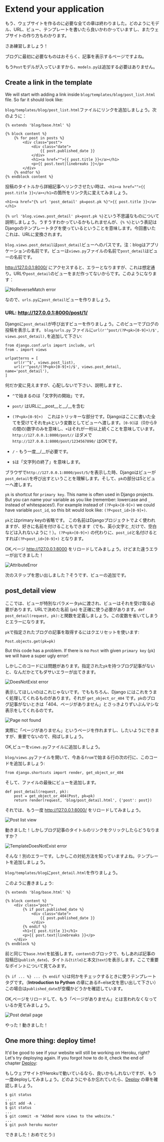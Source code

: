  # Extend your application

もう、ウェブサイトを作るのに必要な全ての章は終わりました。どのようにモデル、URL、ビュー、テンプレートを書いたら良いかわかっていますし、またウェブサイトの作り方もわかります。

さあ練習しましょう！

ブログに最初に必要なものはおそらく、記事を表示するページですよね。

もう`Post`モデルが入っていますから、`models.py`は追加する必要はありません。

## Create a link in the template

We will start with adding a link inside `blog/templates/blog/post_list.html` file. So far it should look like:

`blog/templates/blog/post_list.html`ファイルにリンクを追加しましょう。次のように：

    {% extends 'blog/base.html' %}

    {% block content %}
        {% for post in posts %}
            <div class="post">
                <div class="date">
                    {{ post.published_date }}
                </div>
                <h1><a href="">{{ post.title }}</a></h1>
                <p>{{ post.text|linebreaks }}</p>
            </div>
        {% endfor %}
    {% endblock content %}

投稿のタイトルから詳細記事へリンクさせたい時は、`<h1><a href="">{{ post.title }}</a></h1>`の箇所をリンク先に変えてみましょう。

    <h1><a href="{% url 'post_detail' pk=post.pk %}">{{ post.title }}</a></h1>

`{% url 'blog.views.post_detail' pk=post.pk %}`という不思議なものについて説明しましょう。うすうすわかっているかもしれませんが、`{% %}`という表記はDjangoのテンプレートタグを使っているということを意味します。今回書いたこれは、URLに変換されます。

`blog.views.post_detail`は`post_detail`ビューへのパスです。注：blogはアプリケーションの名前です。ビューは`views.py`ファイルの名前で`post_detail`はビューの名前です。

http://127.0.0.1:8000/ にアクセスすると、エラーとなりますが、これは想定通り。URLや`post_detail`のビューをまだ作ってないからです。このようになります：

![NoReverseMatch error](images/no_reverse_match2.png)

なので、`urls.py`に`post_detail`ビューを作りましょう。

### URL: http://127.0.0.1:8000/post/1/

Djangoに`post_detail`が呼び出すビューを作りましょう。このビューでブログの投稿を表示します。 `blog/urls.py` ファイルに`url(r'^post/(?P<pk>[0-9]+)/$', views.post_detail),`を追加して下さい:

    from django.conf.urls import include, url
    from . import views

    urlpatterns = [
        url(r'^$', views.post_list),
        url(r'^post/(?P<pk>[0-9]+)/$', views.post_detail, name='post_detail'),
    ]

何だか変に見えますが、心配しないで下さい、説明しますと、

- `^`で始まるのは「文字列の開始」です。

- `post/` はURLに__post__と__/__を含む

- `(?P<pk>[0-9]+)`　これはトリッキーな部分です。Djangoはここに書いた全てを受けてそれを`pk`という変数としてビューへ渡します。`[0-9]`は（0から9の間の)数字のみを意味し、`+`はそれが一桁以上続くことを意味しています。`http://127.0.0.1:8000/post//` はダメで`http://127.0.0.1:8000/post/1234567890/` はOKです。

- `/` - もう一度__/__が必要です。

- `$`は「文字列の終了」を意味します。

ブラウザで`http://127.0.0.1:8000/post/5/`を表示した時、Djangoはビューが`post_detail`を呼び出すということを理解します。そして、`pk`の部分は5とビューへ渡します。

`pk` is shortcut for `primary key`. This name is often used in Django projects. But you can name your variable as you like (remember: lowercase and `_` instead of whitespaces!). For example instead of `(?P<pk>[0-9]+)` we could have variable `post_id`, so this bit would look like: `(?P<post_id>[0-9]+)`.

`pk`とはprimary keyの省略です。
この名前はDjangoプロジェクトでよく使われますが、好きに名前を付けることもできます（でも、英小文字と`_`だけで、空白などは入れないように！）。`(?P<pk>[0-9]+)` の代わりに、`post_id`と名付けるとすれば`(?P<post_id>[0-9]+)` となります。

OK,ページ http://127.0.0.1:8000 をリロードしてみましょう。けどまた違うエラーが出てきました！

![AttributeError](images/attribute_error2.png)

次のステップを思い出しました？そうです、ビューの追加です。

## post_detail view

ここでは、ビューが特別なパラメータ`pk`に渡され、ビューはそれを受け取る必要があります。URLで決めた名前 (`pk`) を正確に使う必要があります。`def post_detail(request, pk):`と関数を定義しましょう。この変数を省いてしまうとエラーになります。

`pk`で指定されたブログの記事を取得するにはクエリセットを使います:

    Post.objects.get(pk=pk)

But this code has a problem. If there is no `Post` with given `primary key` (`pk`) we will have a super ugly error!

しかしこのコードには問題があります。指定された`pk`を持つブログ記事がないと、なんだかとてもダサいエラーが出てきます。

![DoesNotExist error](images/does_not_exist2.png)

表示してほしいのはこれじゃないです。でももちろん、Django にはこれをうまく処理してくれるものがあります。それが `get_object_or_404` です。`pk`のブログ記事がないときは「404、ページがありません」とさっきよりずいぶんマシな表示をしてくれるのです。

![Page not found](images/404_2.png)

実際に「ページがありません」というページを作れますし、したいようにできますが、重要でないので、飛ばしましょう。

OK,ビューを`views.py`ファイルに追加しましょう。

`blog/views.py`ファイルを開いて、今ある`from`で始まる行の次の行に、このコードを追加しましょう:

    from django.shortcuts import render, get_object_or_404

そして、ファイルの最後にビューを追加します。

    def post_detail(request, pk):
        post = get_object_or_404(Post, pk=pk)
        return render(request, 'blog/post_detail.html', {'post': post})

それでは、もう一度 http://127.0.0.1:8000/ をリロードしてみましょう。

![Post list view](images/post_list2.png)

動きました！しかしブログ記事のタイトルのリンクをクリックしたらどうなりますか？

![TemplateDoesNotExist error](images/template_does_not_exist2.png)

そんな！別のエラーです。しかしこの対処方法を知っていますよね。テンプレートを追加しましょう。

`blog/templates/blog`に`post_detail.html`を作りましょう。

このように書きましょう:

    {% extends 'blog/base.html' %}

    {% block content %}
        <div class="post">
            {% if post.published_date %}
                <div class="date">
                    {{ post.published_date }}
                </div>
            {% endif %}
            <h1>{{ post.title }}</h1>
            <p>{{ post.text|linebreaks }}</p>
        </div>
    {% endblock %}

前と同じで`base.html`を拡張します。`content`のブロックで、もしあれば記事の投稿日(`publish_date`)、タイトル(`title`)と本文(`text`)を表示します。ここで重要なポイントについて見てみます。

`{% if ... %} ... {% endif %}`は何かをチェックするときに使うテンプレートタグです。（__Introduction to Python__ の章にあるif~else文を思い出して下さい）この場合は`published_date`が空欄かどうかを確認しています。

OK,ページをリロードして、もう「ページがありません」とは言われなくなっているか見てみましょう。

![Post detail page](images/post_detail2.png)

やった！動きました！

## One more thing: deploy time!

It'd be good to see if your website will still be working on Heroku, right? Let's try deploying again. If you forgot how to do it, check the end of chapter [Deploy](../deploy/README.md):

もしウェブサイトがHerokuで動いているなら、良いかもしれないですが、もう一度deployしてみましょう。どのようにやるか忘れていたら、[Deploy](../deploy/README.md) の章を確認しましょう。

    $ git status
    ...
    $ git add -A .
    $ git status
    ...
    $ git commit -m "Added more views to the website."
    ...
    $ git push heroku master

できました！おめでとう:)
